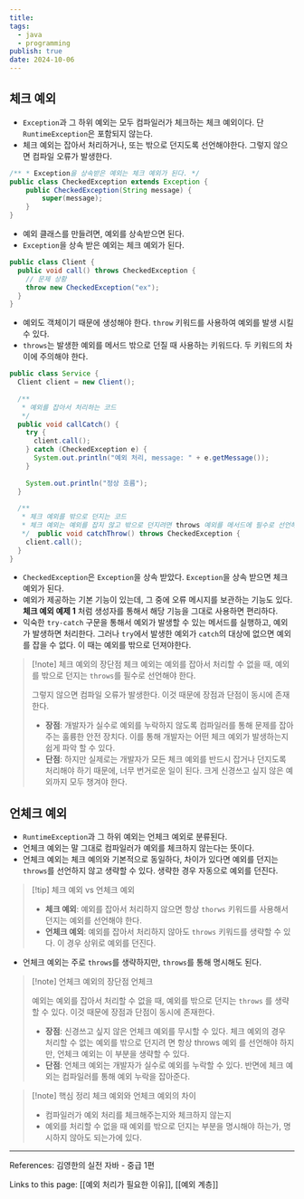 ```yaml
---
title: 
tags:
  - java
  - programming
publish: true
date: 2024-10-06
---
```


## 체크 예외
- `Exception`과 그 하위 예외는 모두 컴파일러가 체크하는 체크 예외이다. 단 `RuntimeException`은 포함되지 않는다.
- 체크 예외는 잡아서 처리하거나, 또는 밖으로 던지도록 선언해야한다. 그렇지 않으면 컴파일 오류가 발생한다.

```java title="체크 예외 예제 1"
/** * Exception을 상속받은 예외는 체크 예외가 된다. */ 
public class CheckedException extends Exception { 
	public CheckedException(String message) { 
		super(message);
	} 
}
```
- 예외 클래스를 만들려면, 예외를 상속받으면 된다.
- `Exception`을 상속 받은 예외는 체크 예외가 된다.

```java title="체크 예외 예제 2"
public class Client {  
  public void call() throws CheckedException {  
    // 문제 상황  
    throw new CheckedException("ex");  
  }  
}
```
- 예외도 객체이기 때문에 생성해야 한다. `throw` 키워드를 사용하여 예외를 발생 시킬 수 있다.
- `throws`는 발생한 예외를 메서드 밖으로 던질 때 사용하는 키워드다. 두 키워드의 차이에 주의해야 한다.

```java title="체크 예외 예제 3"
public class Service {  
  Client client = new Client();  
  
  /**  
   * 예외를 잡아서 처리하는 코드  
   */  
  public void callCatch() {  
    try {  
      client.call();  
    } catch (CheckedException e) {  
      System.out.println("예외 처리, message: " + e.getMessage());  
    }  
  
    System.out.println("정상 흐름");  
  }  
  
  /**  
   * 체크 예외를 밖으로 던지는 코드  
   * 체크 예외는 예외를 잡지 않고 밖으로 던지려면 throws 예외를 메서드에 필수로 선언해야 한다.  
   */  public void catchThrow() throws CheckedException {  
    client.call();  
  }  
}
```
- `CheckedException`은 `Exception`을 상속 받았다. `Exception`을 상속 받으면 체크 예외가 된다.
- 예외가 제공하는 기본 기능이 있는데, 그 중에 오류 메시지를 보관하는 기능도 있다. **체크 예외 예제 1** 처럼 생성자를 통해서 해당 기능을 그대로 사용하면 편리하다.
- 익숙한 `try-catch` 구문을 통해서 예외가 발생할 수 있는 메서드를 실행하고, 예외가 발생하면 처리한다. 그러나 `try`에서 발생한 예외가 `catch`의 대상에 없으면 예외를 잡을 수 없다. 이 때는 예외를 밖으로 던져야한다.

> [!note] 체크 예외의 장단점
> 체크 예외는 예외를 잡아서 처리할 수 없을 때, 예외를 밖으로 던지는 `throws`를 필수로 선언해야 한다. 
> 
> 그렇지 않으면 컴파일 오류가 발생한다. 이것 때문에 장점과 단점이 동시에 존재한다.
> - **장점**: 개발자가 실수로 예외를 누락하지 않도록 컴파일러를 통해 문제를 잡아주는 훌륭한 안전 장치다. 이를 통해 개발자는 어떤 체크 예외가 발생하는지 쉽게 파악 할 수 있다.
> - **단점**: 하지만 실제로는 개발자가 모든 체크 예외를 반드시 잡거나 던지도록 처리해야 하기 때문에, 너무 번거로운 일이 된다. 크게 신경쓰고 싶지 않은 예외까지 모두 챙겨야 한다.

## 언체크 예외
- `RuntimeException`과 그 하위 예외는 언체크 예외로 분류된다.
- 언체크 예외는 말 그대로 컴파일러가 예외를 체크하지 않는다는 뜻이다.
- 언체크 예외는 체크 예의와 기본적으로 동일하다, 차이가 있다면 예외를 던지는 `throws`를 선언하지 않고 생략할 수 있다. 생략한 경우 자동으로 예외를 던진다.

> [!tip] 체크 예외 vs 언체크 예외
> 
> - **체크 예외**: 예외를 잡아서 처리하지 않으면 항상 `thorws` 키워드를 사용해서 던지는 예외를 선언해야 한다.
> - **언체크 예외**: 예외를 잡아서 처리하지 않아도 `throws` 키워드를 생략할 수 있다. 이 경우 상위로 예외를 던진다.

- 언체크 예외는 주로 `throws`를 생략하지만, `throws`를 통해 명시해도 된다.


> [!note] 언체크 예외의 장단점 언체크 
> 
> 예외는 예외를 잡아서 처리할 수 없을 때, 예외를 밖으로 던지는 `throws` 를 생략할 수 있다. 
> 이것 때문에 장점과 단점이 동시에 존재한다. 
> - **장점**: 신경쓰고 싶지 않은 언체크 예외를 무시할 수 있다. 체크 예외의 경우 처리할 수 없는 예외를 밖으로 던지려 면 항상 throws 예외 를 선언해야 하지만, 언체크 예외는 이 부분을 생략할 수 있다. 
> - **단점**: 언체크 예외는 개발자가 실수로 예외를 누락할 수 있다. 반면에 체크 예외는 컴파일러를 통해 예외 누락을 잡아준다.


> [!note] 핵심 정리
> 체크 예외와 언체크 예외의 차이
> - 컴파일러가 예외 처리를 체크해주는지와 체크하지 않는지
> - 예외를 처리할 수 없을 때 예외를 밖으로 던지는 부분을 명시해야 하는가, 명시하지 않아도 되는가에 있다.


---
References: 김영한의 실전 자바 - 중급 1편

Links to this page: [[예외 처리가 필요한 이유]], [[예외 계층]]